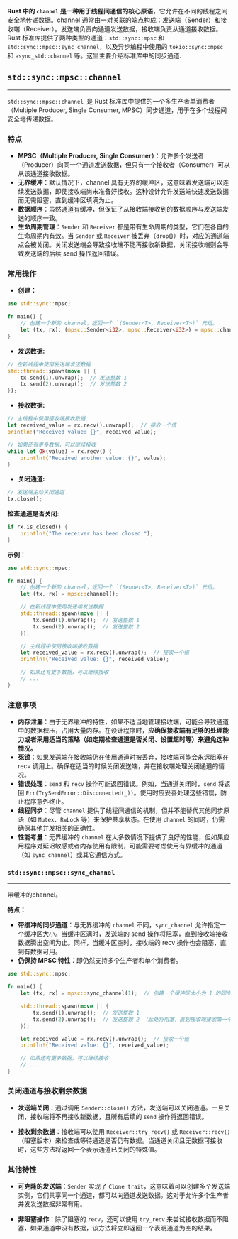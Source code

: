 
**Rust 中的 `channel` 是一种用于线程间通信的核心原语**，它允许在不同的线程之间安全地传递数据。channel 通常由一对关联的端点构成：发送端（Sender）和接收端（Receiver）。发送端负责向通道发送数据，接收端负责从通道接收数据。Rust 标准库提供了两种类型的通道：`std::sync::mpsc` 和 `std::sync::mpsc::sync_channel`，以及异步编程中使用的 `tokio::sync::mpsc` 和 `async_std::channel` 等。这里主要介绍标准库中的同步通道.

## `std::sync::mpsc::channel`
---

`std::sync::mpsc::channel `是 Rust 标准库中提供的一个多生产者单消费者（Multiple Producer, Single Consumer, MPSC）同步通道，用于在多个线程间安全地传递数据。

### 特点

- **MPSC（Multiple Producer, Single Consumer）**：允许多个发送者（Producer）向同一个通道发送数据，但只有一个接收者（Consumer）可以从该通道接收数据。
- **无界缓冲**：默认情况下，channel 具有无界的缓冲区，这意味着发送端可以连续发送数据，即使接收端尚未准备好接收。这种设计允许发送端快速发送数据而无需阻塞，直到缓冲区填满为止。
- **数据顺序**：虽然通道有缓冲，但保证了从接收端接收到的数据顺序与发送端发送的顺序一致。
- **生命周期管理**：`Sender` 和 `Receiver` 都是带有生命周期的类型，它们在各自的生命周期内有效。当 `Sender` 或 `Receiver` 被丢弃（`drop`()）时，对应的通道端点会被关闭。关闭发送端会导致接收端不能再接收新数据，关闭接收端则会导致发送端的后续 send 操作返回错误。

### 常用操作

- **创建：**
```Rust
use std::sync::mpsc;

fn main() {
    // 创建一个新的 channel，返回一个 `(Sender<T>, Receiver<T>)` 元组。
    let (tx, rx): (mpsc::Sender<i32>, mpsc::Receiver<i32>) = mpsc::channel();
}
```
- **发送数据:**
```Rust
// 在新线程中使用发送端发送数据
std::thread::spawn(move || {
    tx.send(1).unwrap();  // 发送整数 1
    tx.send(2).unwrap();  // 发送整数 2
});
```
- **接收数据:**
```Rust
// 主线程中使用接收端接收数据
let received_value = rx.recv().unwrap();  // 接收一个值
println!("Received value: {}", received_value);

// 如果还有更多数据，可以继续接收
while let Ok(value) = rx.recv() {
    println!("Received another value: {}", value);
}
```
- **关闭通道:**
```Rust
// 发送端主动关闭通道
tx.close();
```
**检查通道是否关闭:**
```Rust
if rx.is_closed() {
    println!("The receiver has been closed.");
}
```

**示例**：
```Rust
use std::sync::mpsc;

fn main() {
    // 创建一个新的 channel，返回一个 `(Sender<T>, Receiver<T>)` 元组。
    let (tx, rx) = mpsc::channel();

    // 在新线程中使用发送端发送数据
    std::thread::spawn(move || {
        tx.send(1).unwrap();  // 发送整数 1
        tx.send(2).unwrap();  // 发送整数 2
    });

    // 主线程中使用接收端接收数据
    let received_value = rx.recv().unwrap();  // 接收一个值
    println!("Received value: {}", received_value);

    // 如果还有更多数据，可以继续接收
    // ...
}

```


### 注意事项

- **内存泄漏**：由于无界缓冲的特性，如果不适当地管理接收端，可能会导致通道中的数据积压，占用大量内存。在设计程序时，**应确保接收端有足够的处理能力或者采用适当的策略（如定期检查通道是否关闭、设置超时等）来避免这种情况。**
- **死锁**：如果发送端在接收端仍在使用通道时被丢弃，接收端可能会永远阻塞在 recv 调用上。确保在适当的时候关闭发送端，并在接收端处理关闭通道的情况。
- **错误处理**：`send` 和 `recv` 操作可能返回错误。例如，当通道关闭时，`send` 将返回 `Err(TrySendError::Disconnected(_))`。使用时应妥善处理这些错误，防止程序意外终止。
- **线程同步**：尽管 `channel` 提供了线程间通信的机制，但并不能替代其他同步原语（如 `Mutex`、`RwLock` 等）来保护共享状态。在使用 `channel` 的同时，仍需确保其他并发相关的正确性。
- **性能考量**：无界缓冲的 `channel` 在大多数情况下提供了良好的性能，但如果应用程序对延迟敏感或者内存使用有限制，可能需要考虑使用有界缓冲的通道（如 `sync_channel`）或其它通信方式。



### `std::sync::mpsc::sync_channel`
---

带缓冲的channel。

**特点：**

- **带缓冲的同步通道**：与无界缓冲的 `channel` 不同，`sync_channel` 允许指定一个缓冲区大小。当缓冲区满时，发送端的 send 操作将阻塞，直到接收端接收数据腾出空间为止。同样，当缓冲区空时，接收端的 recv 操作也会阻塞，直到有数据可用。
- **仍保持 MPSC 特性**：即仍然支持多个生产者和单个消费者。

```Rust
use std::sync::mpsc;

fn main() {
    let (tx, rx) = mpsc::sync_channel(1);  // 创建一个缓冲区大小为 1 的同步通道

    std::thread::spawn(move || {
        tx.send(1).unwrap();  // 发送整数 1
        tx.send(2).unwrap();  // 发送整数 2 （此处将阻塞，直到接收端接收第一个值）
    });

    let received_value = rx.recv().unwrap();  // 接收一个值
    println!("Received value: {}", received_value);

    // 如果还有更多数据，可以继续接收
    // ...
}

```

### 关闭通道与接收剩余数据

- **发送端关闭**：通过调用 `Sender::close()` 方法，发送端可以关闭通道。一旦关闭，接收端将不再接收新数据，且所有后续的 `send` 操作将返回错误。

- **接收剩余数据**：接收端可以使用 `Receiver::try_recv()` 或 `Receiver::recv()`（阻塞版本）来检查或等待通道是否仍有数据。当通道关闭且无数据可接收时，这些方法将返回一个表示通道已关闭的特殊值。

### 其他特性

- **可克隆的发送端**：`Sender` 实现了 `Clone trait`，这意味着可以创建多个发送端实例，它们共享同一个通道，都可以向通道发送数据。这对于允许多个生产者并发发送数据非常有用。

- **非阻塞操作**：除了阻塞的 `recv`，还可以使用 `try_recv` 来尝试接收数据而不阻塞，如果通道中没有数据，该方法将立即返回一个表明通道为空的结果。